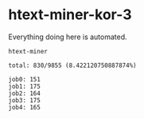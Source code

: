 # htext-miner-kor-3

Everything doing here is automated.

```
htext-miner

total: 830/9855 (8.422120750887874%)

job0: 151
job1: 175
job2: 164
job3: 175
job4: 165
```